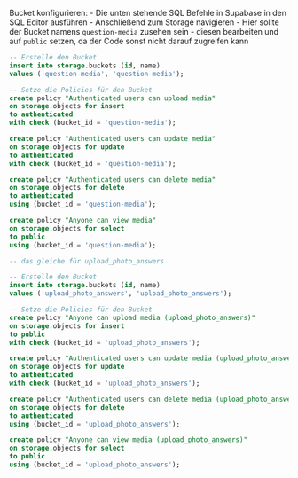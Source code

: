 Bucket konfigurieren:
    - Die unten stehende SQL Befehle in Supabase in den SQL Editor ausführen
    - Anschließend zum Storage navigieren
    - Hier sollte der Bucket namens `question-media` zusehen sein
    - diesen bearbeiten und auf `public` setzen, da der Code sonst nicht darauf zugreifen kann

```sql
-- Erstelle den Bucket
insert into storage.buckets (id, name)
values ('question-media', 'question-media');

-- Setze die Policies für den Bucket
create policy "Authenticated users can upload media"
on storage.objects for insert
to authenticated
with check (bucket_id = 'question-media');

create policy "Authenticated users can update media"
on storage.objects for update
to authenticated
with check (bucket_id = 'question-media');

create policy "Authenticated users can delete media"
on storage.objects for delete
to authenticated
using (bucket_id = 'question-media');

create policy "Anyone can view media"
on storage.objects for select
to public
using (bucket_id = 'question-media');

-- das gleiche für upload_photo_answers

-- Erstelle den Bucket
insert into storage.buckets (id, name)
values ('upload_photo_answers', 'upload_photo_answers');

-- Setze die Policies für den Bucket
create policy "Anyone can upload media (upload_photo_answers)"
on storage.objects for insert
to public
with check (bucket_id = 'upload_photo_answers');

create policy "Authenticated users can update media (upload_photo_answers)"
on storage.objects for update
to authenticated
with check (bucket_id = 'upload_photo_answers');

create policy "Authenticated users can delete media (upload_photo_answers)"
on storage.objects for delete
to authenticated
using (bucket_id = 'upload_photo_answers');

create policy "Anyone can view media (upload_photo_answers)"
on storage.objects for select
to public
using (bucket_id = 'upload_photo_answers');
```
